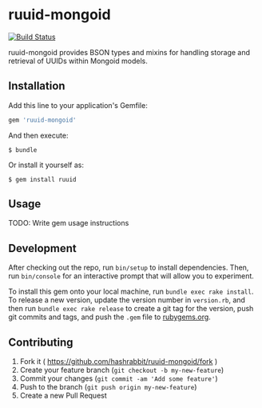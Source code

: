 # ruuid-mongoid

[![Build Status](https://img.shields.io/travis/hashrabbit/ruuid-mongoid.svg)][travis]

ruuid-mongoid provides BSON types and mixins for handling storage and retrieval
of UUIDs within Mongoid models.

[travis]: https://travis-ci.org/hashrabbit/ruuid-mongoid

## Installation

Add this line to your application's Gemfile:

```ruby
gem 'ruuid-mongoid'
```

And then execute:

    $ bundle

Or install it yourself as:

    $ gem install ruuid

## Usage

TODO: Write gem usage instructions

## Development

After checking out the repo, run `bin/setup` to install dependencies. Then, run
`bin/console` for an interactive prompt that will allow you to experiment.

To install this gem onto your local machine, run `bundle exec rake install`. To
release a new version, update the version number in `version.rb`, and then run
`bundle exec rake release` to create a git tag for the version, push git commits
and tags, and push the `.gem` file to [rubygems.org](https://rubygems.org).

## Contributing

1. Fork it ( https://github.com/hashrabbit/ruuid-mongoid/fork )
2. Create your feature branch (`git checkout -b my-new-feature`)
3. Commit your changes (`git commit -am 'Add some feature'`)
4. Push to the branch (`git push origin my-new-feature`)
5. Create a new Pull Request
